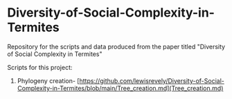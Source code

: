# Diversity-of-Social-Complexity-in-Termites
Repository for the scripts and data produced from the paper titled "Diversity of Social Complexity in Termites"

Scripts for this project:

1) Phylogeny creation- [https://github.com/lewisrevely/Diversity-of-Social-Complexity-in-Termites/blob/main/Tree_creation.md](Tree_creation.md)
